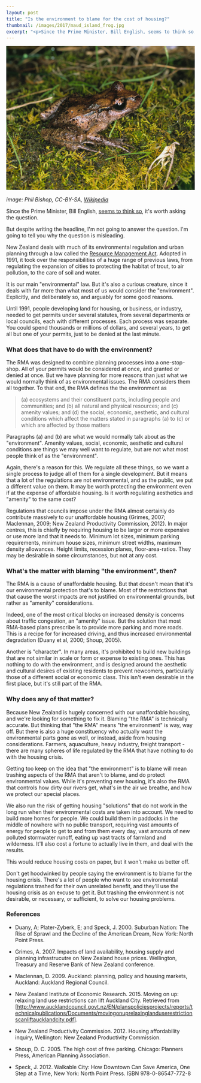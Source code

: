 ```yaml
---
layout: post
title: "Is the environment to blame for the cost of housing?"
thumbnail: /images/2017/maud_island_frog.jpg
excerpt: "<p>Since the Prime Minister, Bill English, seems to think so, it's worth asking the question.</p>"
---
```


![A Maud Island frog](/images/2017/maud_island_frog.jpg)

*image: Phil Bishop, CC-BY-SA, [Wikipedia](https://en.wikipedia.org/wiki/Maud_Island_frog#/media/File:Leiopelma_pakeka02.jpg)*

Since the Prime Minister, Bill English, [seems to think so](http://www.nzherald.co.nz/politics/news/article.cfm?c_id=280&objectid=11807509#pq=X7Exzj), it's worth asking the question.

But despite writing the headline, I'm not going to answer the question. I'm going to tell you why the question is misleading.

New Zealand deals with much of its environmental regulation and urban planning through a law called the [Resource Management Act](http://www.mfe.govt.nz/rma). Adopted in 1991, it took over the responsibilities of a huge range of previous laws, from regulating the expansion of cities to protecting the habitat of trout, to air pollution, to the care of soil and water.

It is our main "environmental" law. But it's also a curious creature, since it deals with far more than what most of us would consider the "environment". Explicitly, and deliberately so, and arguably for some good reasons. 

Until 1991, people developing land for housing, or business, or industry, needed to get permits under several statutes, from several departments or local councils, each with different processes. Each process was separate. You could spend thousands or millions of dollars, and several years, to get all but one of your permits, just to be denied at the last minute.

### What does that have to do with the environment?

The RMA was designed to combine planning processes into a one-stop-shop. All of your permits would be considered at once, and granted or denied at once. But we have planning for more reasons than just what we would normally think of as environmental issues. The RMA considers them all together. To that end, the RMA defines the the environment as

> (a) ecosystems and their constituent parts, including people and communities; and
> (b) all natural and physical resources; and
> (c) amenity values; and
> (d) the social, economic, aesthetic, and cultural conditions which affect the matters stated in paragraphs (a) to (c) or which are affected by those matters

Paragraphs (a) and (b) are what we would normally talk about as the "environment". Amenity values, social, economic, aesthetic and cultural conditions are things we may well want to regulate, but are not what most people think of as the "environment".

Again, there's a reason for this. We regulate all these things, so we want a single process to judge all of them for a single development. But it means that a lot of the regulations are not environmental, and as the public, we put a different value on them. It may be worth protecting the environment even if at the expense of affordable housing. Is it worth regulating aesthetics and "amenity" to the same cost?

Regulations that councils impose under the RMA almost certainly do contribute massively to our unaffordable housing (Grimes, 2007; Maclennan, 2009; New Zealand Productivity Commission, 2012). In major centres, this is chiefly by requiring housing to be larger or more expensive or use more land that it needs to. Minimum lot sizes, minimum parking requirements, minimum house sizes, minimum street widths, maximum density allowances. Height limits, recession planes, floor-area-ratios. They may be desirable in some circumstances, but not at any cost.

### What's the matter with blaming "the environment", then?

The RMA is a cause of unaffordable housing. But that doesn't mean that it's our environmental protection that's to blame. Most of the restrictions that that cause the worst impacts are not justified on environmental grounds, but rather as "amenity" considerations. 

Indeed, one of the most critical blocks on increased density is concerns about traffic congestion, an "amenity" issue. But the solution that most RMA-based plans prescribe is to provide more parking and more roads. This is a recipe for for increased driving, and thus increased environmental degradation (Duany et al, 2000; Shoup, 2005).

Another is "character". In many areas, it's prohibited to build new buildings that are not similar in scale or form or expense to existing ones. This has nothing to do with the environment, and is designed around the aesthetic and cultural desires of existing residents to prevent newcomers, particularly those of a different social or economic class. This isn't even desirable in the first place, but it's still part of the RMA.

### Why does any of that matter?

Because New Zealand is hugely concerned with our unaffordable housing, and we're looking for something to fix it. Blaming "the RMA" is technically accurate. But thinking that "the RMA" means "the environment" is way, way off. But there is also a huge constituency who actually _want_ the environmental parts gone as well, or instead, aside from housing considerations. Farmers, aquaculture, heavy industry, freight transport - there are many spheres of life regulated by the RMA that have nothing to do with the housing crisis.

Getting too keep on the idea that "the environment" is to blame will mean trashing aspects of the RMA that aren't to blame, and do protect environmental values. While it's preventing new housing, it's also the RMA that controls how dirty our rivers get, what's in the air we breathe, and how we protect our special places.

We also run the risk of getting housing "solutions" that do not work in the long run when their environmental costs are taken into account. We need to build more homes for people. We could build them in paddocks in the middle of nowhere with no public transport, requiring vast amounts of energy for people to get to and from them every day, vast amounts of new polluted stormwater runoff, eating up vast tracts of farmland and wilderness. It'll also cost a fortune to actually live in them, and deal with the results.

This would reduce housing costs on paper, but it won't make us better off.

Don't get hoodwinked by people saying the environment is to blame for the housing crisis. There's a lot of people who want to see environmental regulations trashed for their own unrelated benefit, and they'll use the housing crisis as an excuse to get it. But trashing the environment is not desirable, or necessary, or sufficient, to solve our housing problems.

### References

* Duany, A; Plater-Zyberk, E; and Speck, J. 2000. Suburban Nation: The Rise of Sprawl and the Decline of the American Dream, New York: North Point Press.

* Grimes, A. 2007. Impacts of land availability, housing supply and planning infrastrucutre
on New Zealand house prices. Wellington, Treasury and Reserve Bank of New
Zealand conference.

* Maclennan, D. 2009. Auckland: planning, policy and housing markets, Auckland:
Auckland Regional Council.

* New Zealand Institute of Economic Research. 2015. Moving on up: relaxing land use restrictions can lift Auckland City. Retrieved from [http://www.aucklandcouncil.govt.nz/EN/planspoliciesprojects/reports/technicalpublications/Documents/movingonuprelaxinglanduserestrictionscanliftaucklandcity.pdf].

* New Zealand Productivity Commission. 2012. Housing affordability inquiry, Wellington:
New Zealand Productivity Commission.

* Shoup, D. C. 2005. The high cost of free parking. Chicago: Planners Press, American Planning Association.

* Speck, J. 2012. Walkable City: How Downtown Can Save America, One Step at a Time, New York: North Point Press. ISBN 978-0-86547-772-8